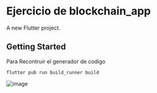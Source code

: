 # Ejercicio de blockchain_app

A new Flutter project.

## Getting Started

Para Recontruir el generador de codigo 
```
flutter pub run build_runner build
```
![image](https://github.com/albinrk10/blockchain_app/assets/79820950/a9831838-2df4-4501-9ca9-980966da735c)
